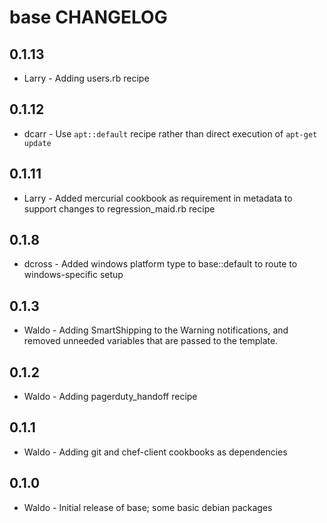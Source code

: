base CHANGELOG
==============
0.1.13
----
- Larry - Adding users.rb recipe

0.1.12
----
- dcarr - Use `apt::default` recipe rather than direct execution of `apt-get update`

0.1.11
-----
- Larry - Added mercurial cookbook as requirement in metadata to support changes to regression_maid.rb recipe 

0.1.8
-----
- dcross - Added windows platform type to base::default to route to windows-specific setup

0.1.3
-----
- Waldo - Adding SmartShipping to the Warning notifications, and removed 
unneeded variables that are passed to the template.

0.1.2
-----
- Waldo - Adding pagerduty_handoff recipe

0.1.1
-----
- Waldo - Adding git and chef-client cookbooks as dependencies


0.1.0
-----
- Waldo - Initial release of base; some basic debian packages

